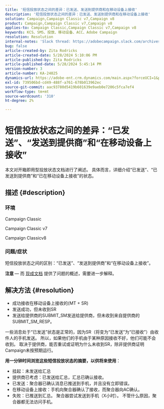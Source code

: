 ```yaml
---
title: '短信投放状态之间的差异：已发送、发送到提供商和在移动设备上接收'
description: '短信投放状态之间的差异：已发送、发送到提供商和在移动设备上接收'
solution: Campaign,Campaign Classic v7,Campaign v8
product: Campaign,Campaign Classic v7,Campaign v8
applies-to: Campaign Classic,Campaign Classic v7,Campaign v8
keywords: KCS、SMS、投放、移动设备、ACC、Adobe Campaign
resolution: Resolution
internal-notes: 'Slack thread: https://adobecampaign.slack.com/archives/C05C0R93W07/p1711386392282549      Internal Wiki from R&D: https://wiki.corp.adobe.com/pages/viewpage.action?spaceKey=neolane&title=SMS+connector+protocol+and+settings'
bug: false
article-created-by: Zita Rodricks
article-created-date: 5/28/2024 5:10:06 PM
article-published-by: Zita Rodricks
article-published-date: 5/28/2024 5:45:14 PM
version-number: 3
article-number: KA-24025
dynamics-url: https://adobe-ent.crm.dynamics.com/main.aspx?forceUCI=1&pagetype=entityrecord&etn=knowledgearticle&id=fb6d7b1b-151d-ef11-840a-000d3a372703
exl-id: 739506bd-cd49-488f-a761-678b013962ec
source-git-commit: aac93780d5419b601639e9aeb0e7206c5fca7ef4
workflow-type: tm+mt
source-wordcount: '310'
ht-degree: 2%

---
```


# 短信投放状态之间的差异：“已发送”、“发送到提供商”和“在移动设备上接收”


本文对开箱即用型投放状态文档进行了阐述。 具体而言，详细介绍“已发送”、“已发送到提供商”和“已在移动设备上接收”的状态。





## 描述 {#description}


### 环境

Campaign Classic

Campaign Classic v7

Campaign Classicv8

### 问题/症状

短信投放状态之间的区别：“已发送”、“发送到提供商”和“在移动设备上接收”。

<b>注意 </b> — 而 [现成文档](https://experienceleague.adobe.com/en/docs/campaign-classic/using/sending-messages/monitoring-deliveries/delivery-statuses) 提供了问题的概述，需要进一步解释。


## 解决方法 {#resolution}


- 成功接收在移动设备上接收的(MT + SR)
- 发送成功，但未收到SR
- 发送给提供商的SUBMIT_SM发送给提供商，但未收到来自提供商的SUBMIT_SM_RESP。


一些消息处于“已发送”状态是正常的，因为SR（将变为“已发送”为“已接收”）由收件人的手机发送。 所以，如果他们的手机由于某种原因接收不好，他们可能不会收到。 取决于提供商，能否重试或证明为什么未收到SR，除非提供商证明Campaign未按预期运行。



<b>用一分钟时间浏览这些短信投放状态的摘要，以供将来使用</b>：

- 挂起：未发送给汇总
- 提供商已考虑：已发送给汇总，汇总已确认接收。
- 已发送：聚合器已确认消息已推送到手机，并且没有立即错误。
- 在移动设备上接收：手机向聚合器确认了接收，而聚合器向AC确认。
- 失败：已推送到汇总。 聚合器尝试发送到手机（X小时）。 不管什么原因，聚合器都无法访问手机。
